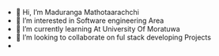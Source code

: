 - 👋 Hi, I’m Maduranga Mathotaarachchi
- 👀 I’m interested in Software engineering Area
- 🌱 I’m currently learning At University Of Moratuwa
- 💞️ I’m looking to collaborate on ful stack developing Projects
-

<!---
MaduMathota/MaduMathota is a ✨ special ✨ repository because its `README.md` (this file) appears on your GitHub profile.
You can click the Preview link to take a look at your changes.
--->
